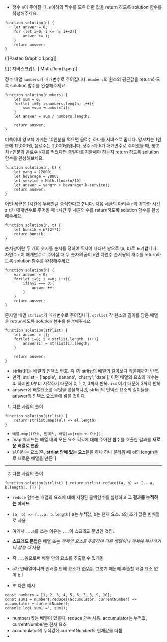 
- 정수 `n`이 주어질 때, `n`이하의 짝수를 모두 더한 값을 return 하도록 solution 함수를 작성해주세요.

```
function solution(n) {
    let answer = 0;
    for (let i=0; i <= n; i+=2){
        answer += i;
    }
    return answer;
}
```


![[Pasted Graphic 1.png]]


![[[ 자바스크립트 ] Math.floor().png]]




정수 배열 `numbers`가 매개변수로 주어집니다. `numbers`의 원소의 평균값을 return하도록 solution 함수를 완성해주세요.


```
function solution(numbers) {
    let sum = 0;
    for(let i=0; i<numbers.length; i++){
        sum =sum +numbers[i];
    }
    let answer = sum / numbers.length;
    
    return answer;
}
```


머쓱이네 양꼬치 가게는 10인분을 먹으면 음료수 하나를 서비스로 줍니다. 양꼬치는 1인분에 12,000원, 음료수는 2,000원입니다. 정수 `n`과 `k`가 매개변수로 주어졌을 때, 양꼬치 `n`인분과 음료수 `k`개를 먹었다면 총얼마를 지불해야 하는지 return 하도록 solution 함수를 완성해보세요.
```
function solution(n, k) {
    let yang = 12000;
    let bevarage = 2000;
    let service = Math.floor(n/10) ;
    let answer = yang*n + bevarage*(k-service);
    return answer;
}
```



어떤 세균은 1시간에 두배만큼 증식한다고 합니다. 처음 세균의 마리수 `n`과 경과한 시간z `t`가 매개변수로 주어질 때 `t`시간 후 세균의 수를 return하도록 solution 함수를 완성해주세요.

```
function solution(n, t) {
    let bunsik = n*(2**t)
    return bunsik;
}
```


순서쌍이란 두 개의 숫자를 순서를 정하여 짝지어 나타낸 쌍으로 (a, b)로 표기합니다. 자연수 `n`이 매개변수로 주어질 때 두 숫자의 곱이 `n`인 자연수 순서쌍의 개수를 return하도록 solution 함수를 완성해주세요.

```
function solution(n) {
    var answer = 0;
    for(let i=0; i <=n; i++){
        if(n%i === 0){
            answer ++;
        }
    }
    return answer;
}
```



문자열 배열 `strlist`가 매개변수로 주어집니다. `strlist` 각 원소의 길이를 담은 배열을 retrun하도록 solution 함수를 완성해주세요.
```
function solution(strlist) {
    let answer = [];
    for(let i=0; i < strlist.length; i++){
        answer[i] = strlist[i].length;
    }
    
    return answer;
}
```
- strlist[i]는 배열의 인덱스 번호. 즉 i가 strlist의 배열의 길이보다 작을때까지 반복.
- 만약, strlist  = ['apple', 'banana', 'cherry', 'date']; 이면 배열의 요소의 개수는 4. 하지만 0부터 시작하기 때문에 0, 1, 2, 3까지 반복. `i<4` 이기 때문에 3까지 반복
- answer에 배열요소를 무엇을 넣을꺼냐면, strlist의 인덱스 요소의 길이들을 answer의 인덱스 요소들에 넣을 것이다.

1. 다른 사람의 풀이 
```
function solution(strlist) {
    return strlist.map((el) => el.length)
}
```
- `배열.map((요소, 인덱스, 배열)=>{return 요소});` 
- map 메서드는 배열 내의 모든 요소 각각에 대해 주어진 함수를 호출한 결과를 **새로운 배열로 변환**
- `el`이라는 요소(즉, **strlist 안에 있는 요소**들을 하나 하나 불러옴)에 el의 length들로 새로운 배열을 만든다



---


2. 다른 사람의 풀이 
```
function solution(strlist) { return strlist.reduce((a, b) => [...a, b.length], []) }
```

- `reduce` 함수는 배열의 요소에 대해 지정된 콜백함수를 실행하고 **그 결과를 누적하는 메서드**
- `(a, b) => [...a, b.length]` a는 누적값, b는 현재 요소. a의 초기 값은 빈배열로 사용
- 여기서 `...a`를 쓰는 이유는 `...`이 스프레드 문법인 것임.
- **스프레드 문법**은 배열 또는 *객체의 요소를 추출하여 다른 배열이나 객체에 복사하거나 합칠 때* 사용
- 즉 `...`씀으로써 배열 안의 요소를 추출할 수 있게됨
- a가 빈배열이니까 빈배열 안에 요소가 없잖슴. 그렇기 때문에 추출할 배열 요소 없이 b.l


-   또 다른 예시 
```
const numbers = [1, 2, 3, 4, 5, 6, 7, 8, 9, 10]; 
const sum1 = numbers.reduce((accumulator, currentNumber) => 
accumulator + currentNumber); 
console.log('sum1 =', sum1);
```

- numbers라는 배열이 있을때, reduce 함수 사용. accumulator는 누적값, currentNumber는 현재 요소
- accumulator의 누적값에 currentNumber의 현재값을 더함
- 